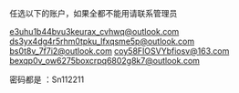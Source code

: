 任选以下的账户，如果全都不能用请联系管理员


e3uhu1b44bvu3keurax_cvhwq@outlook.com
ds3yx4dg4r5rhm0tpku_lfxqsme5p@outlook.com
bs0t8v_7f7i2@outlook.com
coy58FIOSVYbfiosv@163.com
bexqp0v_ow6275boxcrpq6802g8k7@outlook.com

密码都是 ：Sn112211
